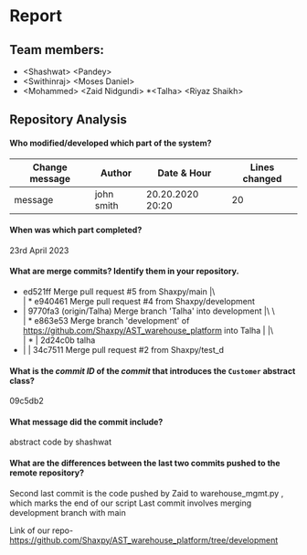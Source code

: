 # Report
## Team members:
* \<Shashwat> \<Pandey>
* \<Swithinraj> \<Moses Daniel>
* \<Mohammed> \<Zaid Nidgundi>
*\<Talha> \<Riyaz Shaikh>
## Repository Analysis
#### Who modified/developed which part of the system?
| Change message | Author | Date & Hour | Lines changed |
--- | --- | --- | ---
|message| john smith |20.20.2020 20:20| 20 |
#### When was which part completed?
23rd April 2023
#### What are merge commits? Identify them in your repository.
*   ed521ff Merge pull request #5 from Shaxpy/main
|\  
| *   e940461 Merge pull request #4 from Shaxpy/development
* |   9770fa3 (origin/Talha) Merge branch 'Talha' into development
|\ \  
| *   e863e53 Merge branch 'development' of https://github.com/Shaxpy/AST_warehouse_platform into Talha
| |\  
| * | 2d24c0b talha
* | |   34c7511 Merge pull request #2 from Shaxpy/test_d
#### What is the *commit ID* of the *commit* that introduces the `Customer` abstract class?
09c5db2
#### What message did the commit include?
abstract code by shashwat
#### What are the differences between the last two commits pushed to the remote repository?
Second last commit is the code pushed by Zaid to warehouse_mgmt.py , which marks the end of our script
Last commit involves merging development branch with main

Link of our repo- https://github.com/Shaxpy/AST_warehouse_platform/tree/development
